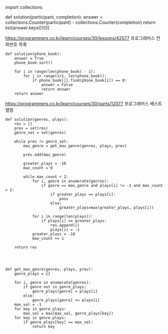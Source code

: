 import collections

def solution(participant, completion):
    answer = collections.Counter(participant) - collections.Counter(completion)
    return list(answer.keys())[0]


https://programmers.co.kr/learn/courses/30/lessons/42577 프로그래머스 전화번호 목록

```
def solution(phone_book):
    answer = True
    phone_book.sort()
    
    for i in range(len(phone_book) - 1):
        for j in range(i+1, len(phone_book)):
            if phone_book[j].find(phone_book[i]) == 0:
                answer = False
                return answer
    return answer
```

https://programmers.co.kr/learn/courses/30/parts/12077 프로그래머스 베스트 앨범
```
def solution(genres, plays):
    res = []
    prev = set(res)
    genre_set = set(genres)

    while prev != genre_set:  
        max_genre = get_max_genre(genres, plays, prev)
        
        prev.add(max_genre)

        greater_plays = -10
        max_count = 0
        
        while max_count < 2:
            for i, genre in enumerate(genres):
                if genre == max_genre and plays[i] != -1 and max_count < 2:
                    if greater_plays == plays[i]:
                        pass
                    else:
                        greater_plays=max(greater_plays, plays[i])
            
            for i in range(len(plays)):
                if plays[i] == greater_plays:
                    res.append(i)
                    plays[i] = -1
            greater_plays = -10
            max_count += 1
            
    return res
    
        


def get_max_genre(genres, plays, prev):
    genre_plays = {}

    for i, genre in enumerate(genres):
        if genre not in genre_plays:
            genre_plays[genre] = plays[i]
        else:
            genre_plays[genre] += plays[i]
    max_val = -1
    for key in genre_plays:
        max_val = max(max_val, genre_plays[key])
    for key in genre_plays:
        if genre_plays[key] == max_val:
            return key
```

